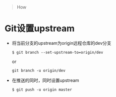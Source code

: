 > How

# Git设置upstream
* 将当前分支的upstream为origin远程仓库的dev分支

    `$ git branch --set-upstream-to=origin/dev`

    or

    `git branch -u origin/dev`

* 在推送的同时，同时设置upstream

    `$ git push -u origin master`

 